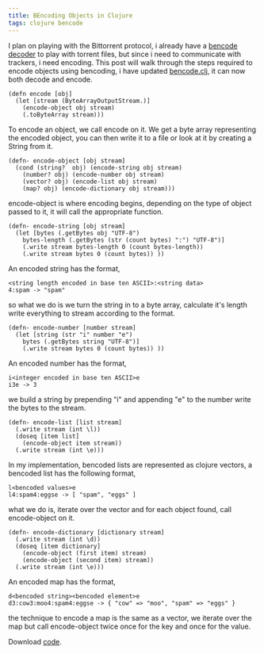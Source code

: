 ```yaml
---
title: BEncoding Objects in Clojure
tags: clojure bencode
---
```


I plan on playing with the Bittorrent protocol, i already have a [bencode
decoder](http://nakkaya.com/2009/11/02/decoding-bencoded-streams-in-clojure/)
to play with torrent files, but since i need to communicate with
trackers, i need encoding. This post will walk through the steps
required to encode objects using bencoding, i have updated
[bencode.clj](/code/clojure/bencode.clj), it can now both decode and
encode.

    (defn encode [obj]
      (let [stream (ByteArrayOutputStream.)] 
        (encode-object obj stream)
        (.toByteArray stream)))

To encode an object, we call encode on it. We get a byte array
representing the encoded object, you can then write it to a file or look
at it by creating a String from it.

    (defn- encode-object [obj stream]
      (cond (string?  obj) (encode-string obj stream)
	    (number? obj) (encode-number obj stream)
	    (vector? obj) (encode-list obj stream)
	    (map? obj) (encode-dictionary obj stream)))

encode-object is where encoding begins, depending on the type of object
passed to it, it will call the appropriate function.

    (defn- encode-string [obj stream]
      (let [bytes (.getBytes obj "UTF-8")
	    bytes-length (.getBytes (str (count bytes) ":") "UTF-8")]
        (.write stream bytes-length 0 (count bytes-length))
        (.write stream bytes 0 (count bytes)) ))

An encoded string has the format, 

    <string length encoded in base ten ASCII>:<string data>
    4:spam -> "spam" 

so what we do is we turn the string in to a byte array, calculate it's
length write everything to stream according to the format.

    (defn- encode-number [number stream]
      (let [string (str "i" number "e")
	    bytes (.getBytes string "UTF-8")]
        (.write stream bytes 0 (count bytes)) ))

An encoded number has the format,

    i<integer encoded in base ten ASCII>e
    i3e -> 3

we build a string by prepending "i" and appending "e" to the number
write the bytes to the stream.

    (defn- encode-list [list stream]
      (.write stream (int \l))
      (doseq [item list]
        (encode-object item stream))
      (.write stream (int \e)))

In my implementation, bencoded lists are represented as clojure vectors,
a bencoded list has the following format,

    l<bencoded values>e
    l4:spam4:eggse -> [ "spam", "eggs" ]

what we do is, iterate over the vector and for each object found, call
encode-object on it.

    (defn- encode-dictionary [dictionary stream]
      (.write stream (int \d))
      (doseq [item dictionary]
        (encode-object (first item) stream)
        (encode-object (second item) stream))
      (.write stream (int \e)))

An encoded map has the format,

    d<bencoded string><bencoded element>e 
    d3:cow3:moo4:spam4:eggse -> { "cow" => "moo", "spam" => "eggs" } 

the technique to encode a map is the same as a vector, we iterate over
the map but call encode-object twice once for the key and once for the
value.

Download [code](/code/clojure/bencode.clj).
